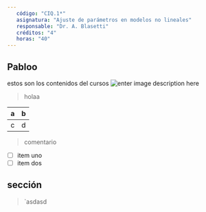 ```yaml
---
   código: "CIQ.1*"
   asignatura: "Ajuste de parámetros en modelos no lineales"
   responsable: "Dr. A. Blasetti"
   créditos: "4"
   horas: "40"
---
```

## Pabloo
estos son los contenidos del cursos
![enter image description here](https://i1.wp.com/diariocronica.com.ar/wp-content/uploads/2018/11/borrador-autom%C3%A1tico-133.jpg?fit=1200,800&ssl=1)

> holaa

| a | b |
|---|---|
| c | d |

> comentario

 - [ ] item uno 
 - [ ] item dos
## sección

> `asdasd

<!--stackedit_data:
eyJoaXN0b3J5IjpbMzk5OTg0NTM0LDQ0NDI2ODcyOCwxMTA5MD
MzNTI2LC05ODMzNzg5OTQsLTM1MDkyNzk1NCwxOTYxMTExNzM1
LDk0MzA0MjM1OSwtODQ3NzE3MDAxLDE3NDEwNjU5OCwxMTMxNj
Y5OTg4LDIwODg0Nzg2Nyw1NjQ1MTE3MjMsMjU3OTQ3NDk5LC0x
ODU3MjI2NzUsLTg0ODg0NzI4LDE4NzAwMDM5OCwxNjM0MzUwND
UyLDY1NTUxNjI2MV19
-->